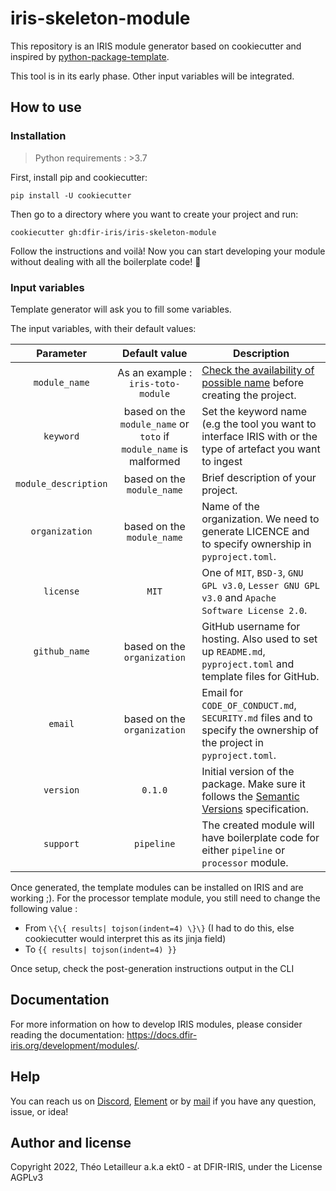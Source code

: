 # iris-skeleton-module

This repository is an IRIS module generator based on cookiecutter and inspired by [python-package-template](https://github.com/TezRomacH/python-package-template).

This tool is in its early phase. Other input variables will be integrated.

## How to use

### Installation

> Python requirements : >3.7

First, install pip and cookiecutter:
```commandline
pip install -U cookiecutter
```

Then go to a directory where you want to create your project and run:

```commandline
cookiecutter gh:dfir-iris/iris-skeleton-module
```

Follow the instructions and voilà! Now you can start developing your module without dealing with all the boilerplate code! :tada:

### Input variables

Template generator will ask you to fill some variables.

The input variables, with their default values:

|    **Parameter**     |                         **Default value**                          | **Description**                                                                                                      |
|:--------------------:|:------------------------------------------------------------------:|----------------------------------------------------------------------------------------------------------------------|
|    `module_name`     |                 As an example : `iris-toto-module`                 | [Check the availability of possible name](http://ivantomic.com/projects/ospnc/) before creating the project.         |
|      `keyword`       | based on the `module_name` or `toto` if `module_name` is malformed | Set the keyword name (e.g the tool you want to interface IRIS with or the type of artefact you want to ingest        |
| `module_description` |                     based on the `module_name`                     | Brief description of your project.                                                                                   |
|    `organization`    |                     based on the `module_name`                     | Name of the organization. We need to generate LICENCE and to specify ownership in `pyproject.toml`.                  |
|      `license`       |                               `MIT`                                | One of `MIT`, `BSD-3`, `GNU GPL v3.0`, `Lesser GNU GPL v3.0` and `Apache Software License 2.0`.                      |
|    `github_name`     |                    based on the `organization`                     | GitHub username for hosting. Also used to set up `README.md`, `pyproject.toml` and template files for GitHub.        |
|       `email`        |                    based on the `organization`                     | Email for `CODE_OF_CONDUCT.md`, `SECURITY.md` files and to specify the ownership of the project in `pyproject.toml`. |
|      `version`       |                              `0.1.0`                               | Initial version of the package. Make sure it follows the [Semantic Versions](https://semver.org/) specification.     |
|      `support`       |                             `pipeline`                             | The created module will have boilerplate code for either `pipeline` or `processor` module.                           |

Once generated, the template modules can be installed on IRIS and are working ;). For the processor template module, you still need to change the following value :
- From `\{\{ results| tojson(indent=4) \}\}` (I had to do this, else cookiecutter would interpret this as its jinja field)
- To `{{ results| tojson(indent=4) }}`

Once setup, check the post-generation instructions output in the CLI 

## Documentation

For more information on how to develop IRIS modules, please consider reading the documentation: https://docs.dfir-iris.org/development/modules/.

## Help

You can reach us on [Discord](https://discord.gg/76tM6QUJza), [Element](https://matrix.to/#/#dfir-iris:matrix.org) or by [mail](contact@dfir-iris.org) if you have any question, issue, or idea!

## Author and license

Copyright 2022, Théo Letailleur a.k.a ekt0 - at DFIR-IRIS, under the License AGPLv3


